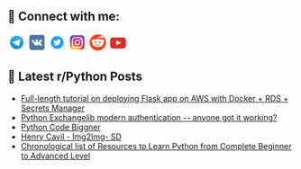 ## 🔎 Connect with me:
[<img src="https://github.com/bullbesh/bullbesh/blob/main/images/Telegram.png" width="32" height="32" />](https://t.me/bullbesh)
[<img src="https://github.com/bullbesh/bullbesh/blob/main/images/VK.png" width="32" height="32" />](https://vk.com/bullbesh)
[<img src="https://github.com/bullbesh/bullbesh/blob/main/images/Twitter.png" width="32" height="32" />](https://twitter.com/bullbesh1)
[<img src="https://github.com/bullbesh/bullbesh/blob/main/images/Instagram.png" width="32" height="32" />](https://www.instagram.com/bullbesh)
[<img src="https://github.com/bullbesh/bullbesh/blob/main/images/Reddit.png" width="32" height="32" />](https://www.reddit.com/user/bullbesh)
[<img src="https://github.com/bullbesh/bullbesh/blob/main/images/YouTube.png" width="32" height="32" />](https://www.youtube.com/channel/UCtfjRs6uzgq5mfm8S06WTcg)

## 📕 Latest r/Python Posts
<!-- BLOG-POST-LIST:START -->
- [Full-length tutorial on deploying Flask app on AWS with Docker + RDS + Secrets Manager](https://www.reddit.com/r/Python/comments/10291ay/fulllength_tutorial_on_deploying_flask_app_on_aws/)
- [Python Exchangelib modern authentication -- anyone got it working?](https://www.reddit.com/r/Python/comments/10271k1/python_exchangelib_modern_authentication_anyone/)
- [Python Code Biggner](https://www.reddit.com/r/Python/comments/1026xv2/python_code_biggner/)
- [Henry Cavil - Img2Img- SD](https://www.reddit.com/r/Python/comments/10261qm/henry_cavil_img2img_sd/)
- [Chronological list of Resources to Learn Python from Complete Beginner to Advanced Level](https://www.reddit.com/r/Python/comments/1022s0f/chronological_list_of_resources_to_learn_python/)
<!-- BLOG-POST-LIST:END -->

